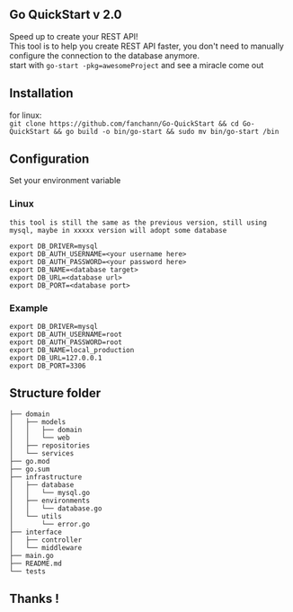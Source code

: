 ## Go QuickStart v 2.0
Speed up to create your REST API!\
This tool is to help you create REST API faster, you don't need to  manually configure the connection to the database anymore.\
start with `go-start -pkg=awesomeProject` and see a miracle come out

## Installation
for linux:\
`git clone https://github.com/fanchann/Go-QuickStart && cd Go-QuickStart && go build -o bin/go-start && sudo mv bin/go-start /bin`

## Configuration
Set your environment variable
### Linux
`this tool is still the same as the previous version, still using mysql, maybe in xxxxx version will adopt some database`
```
export DB_DRIVER=mysql
export DB_AUTH_USERNAME=<your username here>
export DB_AUTH_PASSWORD=<your password here>
export DB_NAME=<database target>
export DB_URL=<database url>
export DB_PORT=<database port>
```
### Example
```
export DB_DRIVER=mysql
export DB_AUTH_USERNAME=root
export DB_AUTH_PASSWORD=root
export DB_NAME=local_production
export DB_URL=127.0.0.1
export DB_PORT=3306
```
## Structure folder
```
├── domain
│   ├── models
│   │   ├── domain
│   │   └── web
│   ├── repositories
│   └── services
├── go.mod
├── go.sum
├── infrastructure
│   ├── database
│   │   └── mysql.go
│   ├── environments
│   │   └── database.go
│   └── utils
│       └── error.go
├── interface
│   ├── controller
│   └── middleware
├── main.go
├── README.md
└── tests
```


## Thanks !
